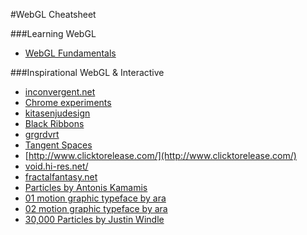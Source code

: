 #WebGL Cheatsheet

###Learning WebGL

- [WebGL Fundamentals](http://webglfundamentals.org/)

###Inspirational WebGL & Interactive

- [inconvergent.net](http://inconvergent.net/)
- [Chrome experiments](https://www.chromeexperiments.com/)
- [kitasenjudesign](http://kitasenjudesign.com/)
- [Black Ribbons](http://grgrdvrt.com/miam/sweet_dream/)
- [grgrdvrt](http://grgrdvrt.com/)
- [Tangent Spaces](http://tangentspaces.co.uk/)
- [http://www.clicktorelease.com/](http://www.clicktorelease.com/)
- [void.hi-res.net/](http://void.hi-res.net/)
- [fractalfantasy.net](http://fractalfantasy.net/)
- [Particles by Antonis Kamamis](http://codepen.io/antoniskamamis/pen/ECrKd)
- [01 motion graphic typeface by ara](http://codepen.io/ara_node/pen/nuJCG)
- [02 motion graphic typeface by ara](http://codepen.io/ara_node/pen/EwfpL)
- [30,000 Particles by Justin Windle](http://codepen.io/soulwire/pen/Ffvlo)